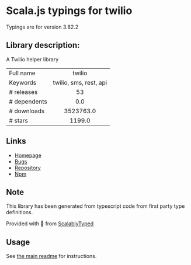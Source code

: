 
# Scala.js typings for twilio

Typings are for version 3.82.2

## Library description:
A Twilio helper library

|                    |                 |
| ------------------ | :-------------: |
| Full name          | twilio |
| Keywords           | twilio, sms, rest, api |
| # releases         | 53 |
| # dependents       | 0.0 |
| # downloads        | 3523763.0 |
| # stars            | 1199.0 |

## Links
- [Homepage](https://github.com/twilio/twilio-node#readme)
- [Bugs](https://github.com/twilio/twilio-node/issues)
- [Repository](https://github.com/twilio/twilio-node)
- [Npm](https://www.npmjs.com/package/twilio)
    


## Note
This library has been generated from typescript code from first party type definitions.

Provided with :purple_heart: from [ScalablyTyped](https://github.com/oyvindberg/ScalablyTyped)

## Usage
See [the main readme](../../readme.md) for instructions.


